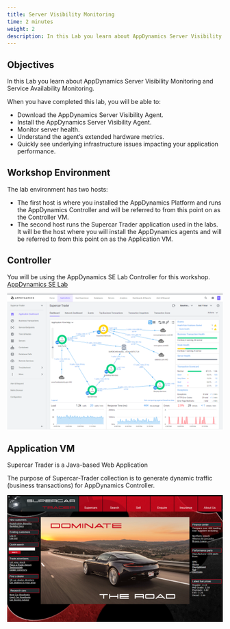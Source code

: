 ```yaml
---
title: Server Visibility Monitoring
time: 2 minutes
weight: 2   
description: In this Lab you learn about AppDynamics Server Visibility Monitoring and Service Availability Monitoring.
---
```


## Objectives 
In this Lab you learn about AppDynamics Server Visibility Monitoring and Service Availability Monitoring.

When you have completed this lab, you will be able to:

- Download the AppDynamics Server Visibility Agent.
- Install the AppDynamics Server Visibility Agent.
- Monitor server health.
- Understand the agent’s extended hardware metrics.
- Quickly see underlying infrastructure issues impacting your application performance.

## Workshop Environment
The lab environment has two hosts:

- The first host is where you installed the AppDynamics Platform and runs the AppDynamics Controller and will be referred to from this point on as the Controller VM.
- The second host runs the Supercar Trader application used in the labs. It will be the host where you will install the AppDynamics agents and will be referred to from this point on as the Application VM.

## Controller
You will be using the AppDynamics SE Lab Controller for this workshop. 
[AppDynamics SE Lab](https://se-lab.saas.appdynamics.com/controller/)

![Controller](images/controller-vm.png)


## Application VM
Supercar Trader is a Java-based Web Application

The purpose of Supercar-Trader collection is to generate dynamic traffic (business transactions) for AppDynamics Controller.

![Application VM](images/application-vm.png)
